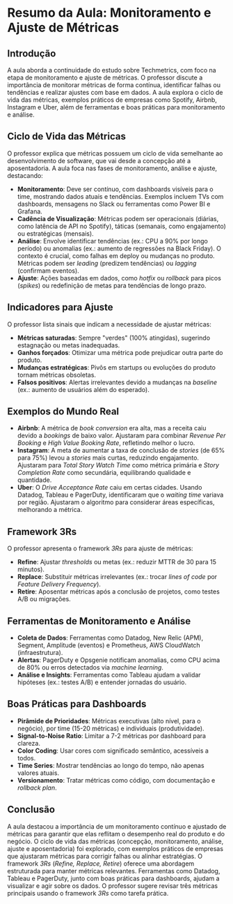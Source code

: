 # Resumo da Aula: Monitoramento e Ajuste de Métricas

## Introdução
A aula aborda a continuidade do estudo sobre Techmetrics, com foco na etapa de monitoramento e ajuste de métricas. O professor discute a importância de monitorar métricas de forma contínua, identificar falhas ou tendências e realizar ajustes com base em dados. A aula explora o ciclo de vida das métricas, exemplos práticos de empresas como Spotify, Airbnb, Instagram e Uber, além de ferramentas e boas práticas para monitoramento e análise.

## Ciclo de Vida das Métricas
O professor explica que métricas possuem um ciclo de vida semelhante ao desenvolvimento de software, que vai desde a concepção até a aposentadoria. A aula foca nas fases de monitoramento, análise e ajuste, destacando:
- **Monitoramento**: Deve ser contínuo, com dashboards visíveis para o time, mostrando dados atuais e tendências. Exemplos incluem TVs com dashboards, mensagens no Slack ou ferramentas como Power BI e Grafana.
- **Cadência de Visualização**: Métricas podem ser operacionais (diárias, como latência de API no Spotify), táticas (semanais, como engajamento) ou estratégicas (mensais).
- **Análise**: Envolve identificar tendências (ex.: CPU a 90% por longo período) ou anomalias (ex.: aumento de regressões na Black Friday). O contexto é crucial, como falhas em deploy ou mudanças no produto. Métricas podem ser *leading* (predizem tendências) ou *lagging* (confirmam eventos).
- **Ajuste**: Ações baseadas em dados, como *hotfix* ou *rollback* para picos (*spikes*) ou redefinição de metas para tendências de longo prazo.

## Indicadores para Ajuste
O professor lista sinais que indicam a necessidade de ajustar métricas:
- **Métricas saturadas**: Sempre "verdes" (100% atingidas), sugerindo estagnação ou metas inadequadas.
- **Ganhos forçados**: Otimizar uma métrica pode prejudicar outra parte do produto.
- **Mudanças estratégicas**: Pivôs em startups ou evoluções do produto tornam métricas obsoletas.
- **Falsos positivos**: Alertas irrelevantes devido a mudanças na *baseline* (ex.: aumento de usuários além do esperado).

## Exemplos do Mundo Real
- **Airbnb**: A métrica de *book conversion* era alta, mas a receita caiu devido a *bookings* de baixo valor. Ajustaram para combinar *Revenue Per Booking* e *High Value Booking Rate*, refletindo melhor o lucro.
- **Instagram**: A meta de aumentar a taxa de conclusão de *stories* (de 65% para 75%) levou a *stories* mais curtas, reduzindo engajamento. Ajustaram para *Total Story Watch Time* como métrica primária e *Story Completion Rate* como secundária, equilibrando qualidade e quantidade.
- **Uber**: O *Drive Acceptance Rate* caiu em certas cidades. Usando Datadog, Tableau e PagerDuty, identificaram que o *waiting time* variava por região. Ajustaram o algoritmo para considerar áreas específicas, melhorando a métrica.

## Framework 3Rs
O professor apresenta o framework *3Rs* para ajuste de métricas:
- **Refine**: Ajustar *thresholds* ou metas (ex.: reduzir MTTR de 30 para 15 minutos).
- **Replace**: Substituir métricas irrelevantes (ex.: trocar *lines of code* por *Feature Delivery Frequency*).
- **Retire**: Aposentar métricas após a conclusão de projetos, como testes A/B ou migrações.

## Ferramentas de Monitoramento e Análise
- **Coleta de Dados**: Ferramentas como Datadog, New Relic (APM), Segment, Amplitude (eventos) e Prometheus, AWS CloudWatch (infraestrutura).
- **Alertas**: PagerDuty e Opsgenie notificam anomalias, como CPU acima de 80% ou erros detectados via *machine learning*.
- **Análise e Insights**: Ferramentas como Tableau ajudam a validar hipóteses (ex.: testes A/B) e entender jornadas do usuário.

## Boas Práticas para Dashboards
- **Pirâmide de Prioridades**: Métricas executivas (alto nível, para o negócio), por time (15-20 métricas) e individuais (produtividade).
- **Signal-to-Noise Ratio**: Limitar a 7-2 métricas por dashboard para clareza.
- **Color Coding**: Usar cores com significado semântico, acessíveis a todos.
- **Time Series**: Mostrar tendências ao longo do tempo, não apenas valores atuais.
- **Versionamento**: Tratar métricas como código, com documentação e *rollback plan*.

## Conclusão
A aula destacou a importância de um monitoramento contínuo e ajustado de métricas para garantir que elas reflitam o desempenho real do produto e do negócio. O ciclo de vida das métricas (concepção, monitoramento, análise, ajuste e aposentadoria) foi explorado, com exemplos práticos de empresas que ajustaram métricas para corrigir falhas ou alinhar estratégias. O framework *3Rs* (*Refine, Replace, Retire*) oferece uma abordagem estruturada para manter métricas relevantes. Ferramentas como Datadog, Tableau e PagerDuty, junto com boas práticas para dashboards, ajudam a visualizar e agir sobre os dados. O professor sugere revisar três métricas principais usando o framework *3Rs* como tarefa prática.